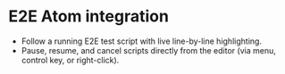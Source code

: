 # E2E Atom integration

* Follow a running E2E test script with live line-by-line highlighting.
* Pause, resume, and cancel scripts directly from the editor (via menu, control key, or right-click).